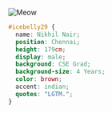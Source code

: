 ![Meow](https://github.com/icebelly29/icebelly29/assets/68722494/7b309dee-78d8-4cc5-9eb9-1e5bfe3365a7)

```css
#icebelly29 {
  name: Nikhil Nair; 
  position: Chennai; 
  height: 179cm; 
  display: male; 
  background: CSE Grad;
  background-size: 4 Years;
  color: brown;
  accent: indian;
  quotes: "LGTM.";
}
```

<!--
**icebelly29/icebelly29** is a ✨ _special_ ✨ repository because its `README.md` (this file) appears on your GitHub profile.

Here are some ideas to get you started:

- 🔭 I’m currently working on ...
- 🌱 I’m currently learning ...
- 👯 I’m looking to collaborate on ...
- 🤔 I’m looking for help with ...
- 💬 Ask me about ...
- 📫 How to reach me: ...
- 😄 Pronouns: ...
- ⚡ Fun fact: ...
-->
